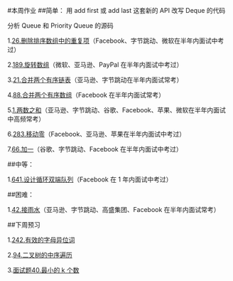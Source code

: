 #本周作业
##简单：
用 add first 或 add last 这套新的 API 改写 Deque 的代码

分析 Queue 和 Priority Queue 的源码

1.[26.删除排序数组中的重复项](https://leetcode-cn.com/problems/remove-duplicates-from-sorted-array/)（Facebook、字节跳动、微软在半年内面试中考过）

2.[189.旋转数组](https://leetcode-cn.com/problems/rotate-array/)（微软、亚马逊、PayPal 在半年内面试中考过）

3.[21.合并两个有序链表](https://leetcode-cn.com/problems/merge-two-sorted-lists/)（亚马逊、字节跳动在半年内面试常考）

4.[88.合并两个有序数组](https://leetcode-cn.com/problems/merge-sorted-array/)（Facebook 在半年内面试常考）

5.[1.两数之和](https://leetcode-cn.com/problems/two-sum/)（亚马逊、字节跳动、谷歌、Facebook、苹果、微软在半年内面试中高频常考）

6.[283.移动零](https://leetcode-cn.com/problems/move-zeroes/)（Facebook、亚马逊、苹果在半年内面试中考过）

7.[66.加一](https://leetcode-cn.com/problems/plus-one/)（谷歌、字节跳动、Facebook 在半年内面试中考过）

##中等：

1.[641.设计循环双端队列](https://leetcode-cn.com/problems/design-circular-deque/)（Facebook 在 1 年内面试中考过）

##困难：

1.[42.接雨水](https://leetcode-cn.com/problems/trapping-rain-water/)（亚马逊、字节跳动、高盛集团、Facebook 在半年内面试常考）

##下周预习

1.[242.有效的字母异位词](https://leetcode-cn.com/problems/valid-anagram)

2.[94.二叉树的中序遍历](https://leetcode-cn.com/problems/binary-tree-inorder-traversal/)

3.[面试题40.最小的 k 个数](https://leetcode-cn.com/problems/zui-xiao-de-kge-shu-lcof)
